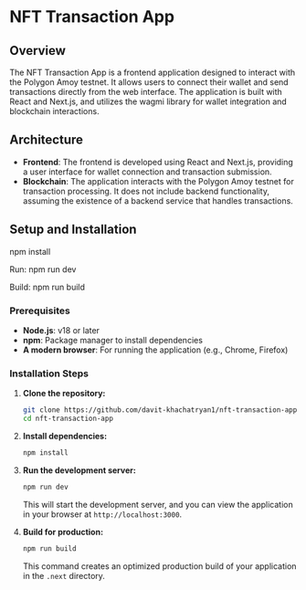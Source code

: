 # NFT Transaction App

## Overview

The NFT Transaction App is a frontend application designed to interact with the Polygon Amoy testnet. It allows users to connect their wallet and send transactions directly from the web interface. The application is built with React and Next.js, and utilizes the wagmi library for wallet integration and blockchain interactions.

## Architecture

- **Frontend**: The frontend is developed using React and Next.js, providing a user interface for wallet connection and transaction submission.
- **Blockchain**: The application interacts with the Polygon Amoy testnet for transaction processing. It does not include backend functionality, assuming the existence of a backend service that handles transactions.

## Setup and Installation

npm install

Run:
npm run dev

Build:
npm run build

### Prerequisites

- **Node.js**: v18 or later
- **npm**: Package manager to install dependencies
- **A modern browser**: For running the application (e.g., Chrome, Firefox)

### Installation Steps

1. **Clone the repository:**

   ```bash
   git clone https://github.com/davit-khachatryan1/nft-transaction-app.git
   cd nft-transaction-app
   ```

2. **Install dependencies:**

   ```bash
   npm install
   ```

3. **Run the development server:**

   ```bash
   npm run dev
   ```

   This will start the development server, and you can view the application in your browser at `http://localhost:3000`.

4. **Build for production:**

   ```bash
   npm run build
   ```

   This command creates an optimized production build of your application in the `.next` directory.
